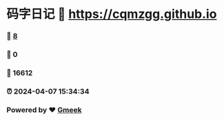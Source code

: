 # 码字日记 :link: https://cqmzgg.github.io 
### :page_facing_up: [8](https://cqmzgg.github.io/tag.html) 
### :speech_balloon: 0 
### :hibiscus: 16612 
### :alarm_clock: 2024-04-07 15:34:34 
### Powered by :heart: [Gmeek](https://github.com/Meekdai/Gmeek)
